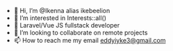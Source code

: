 - 👋 Hi, I’m @Ikenna alias ikebeelion
- 👀 I’m interested in Interests::all()
- 🌱 Laravel/Vue JS fullstack developer
- 💞️ I’m looking to collaborate on remote projects
- 📫 How to reach me my email eddyiyke3@gmail.com


<!---
iyke0z/iyke0z is a ✨ special ✨ repository because its `README.md` (this file) appears on your GitHub profile.
You can click the Preview link to take a look at your changes.
--->
